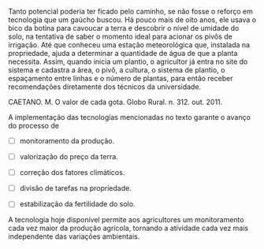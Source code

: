 

Tanto potencial poderia ter ficado pelo caminho, se não fosse o reforço em tecnologia que um gaúcho buscou. Há pouco mais de oito anos, ele usava o bico da botina para cavoucar a terra e descobrir o nível de umidade do solo, na tentativa de saber o momento ideal para acionar os pivôs de irrigação. Até que conheceu uma estação meteorológica que, instalada na propriedade, ajuda a determinar a quantidade de água de que a planta necessita. Assim, quando inicia um plantio, o agricultor já entra no site do sistema e cadastra a área, o pivô, a cultura, o sistema de plantio, o espaçamento entre linhas e o número de plantas, para então receber recomendações diretamente dos técnicos da universidade.

CAETANO. M. O valor de cada gota. Globo Rural. n. 312. out. 2011.

A implementação das tecnologias mencionadas no texto garante o avanço do processo de



- [ ] monitoramento da produção.
- [ ] valorização do preço da terra.
- [ ] correção dos fatores climáticos.
- [ ] divisão de tarefas na propriedade.
- [ ] estabilização da fertilidade do solo.


A tecnologia hoje disponível permite aos agricultores um monitoramento cada vez maior da produção agrícola, tornando a atividade cada vez mais independente das variações ambientais.
